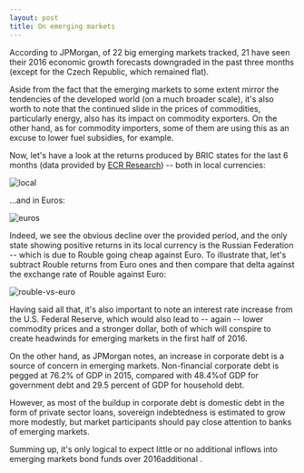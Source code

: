 ```yaml
---
layout: post
title: On emerging markets
---
```


According to JPMorgan, of 22 big emerging markets tracked, 21 have seen their 2016 economic growth forecasts downgraded in the past three months (except for the Czech Republic, which remained flat).

Aside from the fact that the emerging markets to some extent mirror the tendencies of the developed world (on a much broader scale), it's also worth to note that the continued slide in the prices of commodities, particularly energy, also has its impact on commodity exporters. On the other hand, as for commodity importers, some of them are using this as an excuse to lower fuel subsidies, for example.

Now, let's have a look at the returns produced by BRIC states for the last 6 months (data provided by [ECR Research](http://www.ecrresearch.com/)) -- both in local currencies:

![local](http://i.imgur.com/2wzujTL.png)

…and in Euros:

![euros](http://i.imgur.com/fKuPMh1.png)

Indeed, we see the obvious decline over the provided period, and the only state showing positive returns in its local currency is the Russian Federation -- which is due to Rouble going cheap against Euro. To illustrate that, let's subtract Rouble returns from Euro ones and then compare that delta against the exchange rate of Rouble against Euro:

![rouble-vs-euro](http://i.imgur.com/OwCW38W.png)

Having said all that, it's also important to note an interest rate increase from the U.S. Federal Reserve, which would also lead to -- again -- lower commodity prices and a stronger dollar, both of which will conspire to create headwinds for emerging markets in the first half of 2016.

On the other hand, as JPMorgan notes, an increase in corporate debt is a source of concern in emerging markets. Non-financial corporate debt is pegged at 76.2% of GDP in 2015, compared with 48.4%of GDP for government debt and 29.5 percent of GDP for household debt.

However, as most of the buildup in corporate debt is domestic debt in the form of private sector loans, sovereign indebtedness is estimated to grow more modestly, but market participants should pay close attention to banks of emerging markets.

Summing up, it's only logical to expect little or no additional inflows into emerging markets bond funds over 2016additional .



&nbsp;


